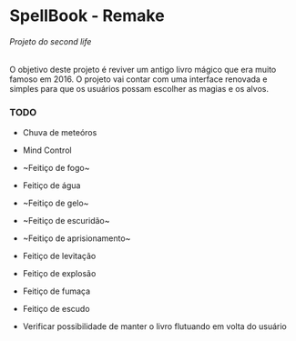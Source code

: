 # SpellBook - Remake
###### Projeto do second life

O objetivo deste projeto é reviver um antigo livro mágico que era muito famoso em 2016. O projeto vai contar com uma interface renovada e simples para que os usuários possam escolher as magias e os alvos.


### TODO

* Chuva de meteóros
* Mind Control
* ~Feitiço de fogo~
* Feitiço de água
* ~Feitiço de gelo~
* ~Feitiço de escuridão~
* ~Feitiço de aprisionamento~
* Feitiço de levitação
* Feitiço de explosão
* Feitiço de fumaça
* Feitiço de escudo


* Verificar possibilidade de manter o livro flutuando em volta do usuário
